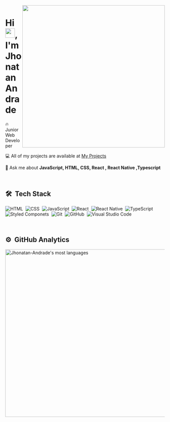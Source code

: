 <img align="right" height="450em" src="https://user-images.githubusercontent.com/54241511/157078319-a68907bd-f4b4-4cd8-8f6a-8af956ac9723.png"/>
<h1 align="left">Hi <img src="https://raw.githubusercontent.com/kaueMarques/kaueMarques/master/hi.gif" width="30px">, I'm Jhonatan Andrade</h1>


 🔥 Junior Web Developer 

 💻 All of my projects are available at [My Projects](https://portfolio-jhonatan.herokuapp.com)

 💬 Ask me about **JavaScript, HTML, CSS, React , React Native ,Typescript**

<br>

## 🛠 &nbsp;Tech Stack

![HTML](https://img.shields.io/badge/-HTML-05122A?style=flat&logo=HTML5)&nbsp;
![CSS](https://img.shields.io/badge/-CSS-05122A?style=flat&logo=CSS3&logoColor=1572B6)&nbsp;
![JavaScript](https://img.shields.io/badge/-JavaScript-05122A?style=flat&logo=javascript)&nbsp;
![React](https://img.shields.io/badge/-React-05122A?style=flat&logoColor=E18335&logo=react)&nbsp;
![React Native](https://img.shields.io/badge/-React%20Native-05122A?style=flat&logo=react)&nbsp;
![TypeScript](https://img.shields.io/badge/-TypeScript-05122A?style=flat&logo=typescript)&nbsp;
![Styled Componets](https://img.shields.io/badge/-Styled%20Componets-05122A?style=flat&logo=styled-components)&nbsp;
![Git](https://img.shields.io/badge/-Git-05122A?style=flat&logo=git)&nbsp;
![GitHub](https://img.shields.io/badge/-GitHub-05122A?style=flat&logo=github)&nbsp;
![Visual Studio Code](https://img.shields.io/badge/-Visual%20Studio%20Code-05122A?style=flat&logo=visual-studio-code&logoColor=007ACC)&nbsp;

<br>

## ⚙️ &nbsp;GitHub Analytics
<p align="left">
<img width="530em" src="https://github-readme-stats.vercel.app/api/top-langs/?username=Jhonatan-Andrade&layout=compact&theme=radical" alt="Jhonatan-Andrade's most languages"/>
</p>



